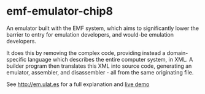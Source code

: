 # emf-emulator-chip8

An emulator built with the EMF system, which aims to significantly lower the barrier to entry for emulation developers, and would-be emulation developers.

It does this by removing the complex code, providing instead a domain-specific language which describes the entire computer system, in XML. A builder program then translates this XML into source code, generating an emulator, assembler, and disassembler - all from the same originating file.

See <http://em.ulat.es> for a full explanation and [live demo](http://em.ulat.es/machines/Chip8/)

